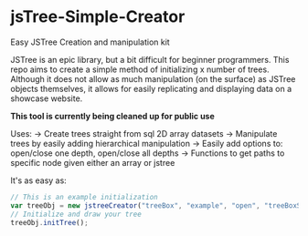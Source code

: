# jsTree-Simple-Creator
Easy JSTree Creation and manipulation kit

JSTree is an epic library, but a bit difficult for beginner programmers.
This repo aims to create a simple method of initializing x number of trees.
Although it does not allow as much manipulation (on the surface) as JSTree objects themselves, it allows for easily replicating and displaying data on a showcase website.

**This tool is currently being cleaned up for public use**

Uses:
    -> Create trees straight from sql 2D array datasets
    -> Manipulate trees by easily adding hierarchical manipulation
    -> Easily add options to: open/close one depth, open/close all depths
    -> Functions to get paths to specific node given either an array or jstree

It's as easy as:
```javascript
// This is an example initialization
var treeObj = new jstreeCreator("treeBox", "example", "open", "treeBoxSearch", true);
// Initialize and draw your tree
treeObj.initTree();
```
